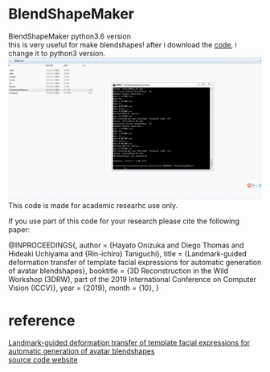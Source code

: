 # BlendShapeMaker
BlendShapeMaker python3.6 version  
this is very useful for make blendshapes!
after i download the [code](https://github.com/diegothomas/Avatar-generation-3DRW2019-), i change it to python3 version.
![](./gif/demo.gif)  
This code is made for academic researhc use only.

If you use part of this code for your research please cite the following paper:

@INPROCEEDINGS{, author = {Hayato Onizuka and Diego Thomas and Hideaki Uchiyama and {Rin-ichiro} Taniguchi}, title = {Landmark-guided deformation transfer of template facial expressions for automatic generation of avatar blendshapes}, booktitle = {3D Reconstruction in the Wild Workshop (3DRW), part of the 2019 International Conference on Computer Vision (ICCV)}, year = {2019}, month = {10}, }
# reference 
[Landmark-guided deformation transfer of template facial expressions for
automatic generation of avatar blendshapes](https://openaccess.thecvf.com/content_ICCVW_2019/papers/3DRW/Onizuka_Landmark-Guided_Deformation_Transfer_of_Template_Facial_Expressions_for_Automatic_Generation_ICCVW_2019_paper.pdf)  
[source code website](https://github.com/diegothomas/Avatar-generation-3DRW2019-)